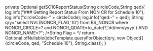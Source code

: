  private Optional<String> getSC10ReportStatus(String circleCode,String qed){
        log.info("### Getting Report Status From NON CR for Schedule 10");
        log.info("circleCode:-" + circleCode);
        log.info("qed:-" + qed);
        String qry="select NVL(NONCR_FLAG,'10') from BS_NONCR where NONCR_CIRCLE=? and NONCR_QDATE=to_date(?,'dd/mm/yyyy') AND NONCR_NAME=?";
        /*String Flag = */
        return Optional.ofNullable(jdbcTemplate.queryForObject(qry, new Object[]{circleCode, qed, "Schedule 10"}, String.class));
    }
